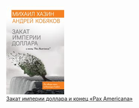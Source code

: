 ![](Закат%20империи%20доллара%20и%20конец%20«Pax%20Americana».jpg)  
[Закат империи доллара и конец «Pax Americana»](Закат%20империи%20доллара%20и%20конец%20«Pax%20Americana».md)
